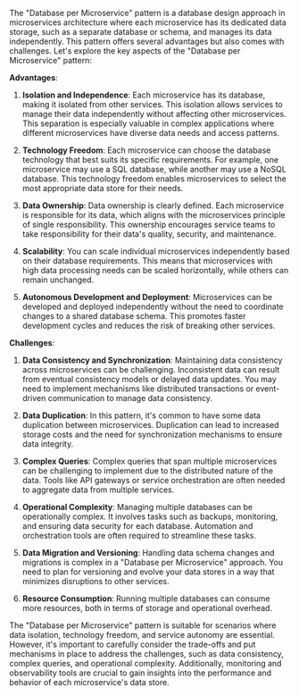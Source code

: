 The "Database per Microservice" pattern is a database design approach in microservices architecture where each microservice has its dedicated data storage, such as a separate database or schema, and manages its data independently. This pattern offers several advantages but also comes with challenges. Let's explore the key aspects of the "Database per Microservice" pattern:

**Advantages**:

1. **Isolation and Independence**: Each microservice has its database, making it isolated from other services. This isolation allows services to manage their data independently without affecting other microservices. This separation is especially valuable in complex applications where different microservices have diverse data needs and access patterns.

2. **Technology Freedom**: Each microservice can choose the database technology that best suits its specific requirements. For example, one microservice may use a SQL database, while another may use a NoSQL database. This technology freedom enables microservices to select the most appropriate data store for their needs.

3. **Data Ownership**: Data ownership is clearly defined. Each microservice is responsible for its data, which aligns with the microservices principle of single responsibility. This ownership encourages service teams to take responsibility for their data's quality, security, and maintenance.

4. **Scalability**: You can scale individual microservices independently based on their database requirements. This means that microservices with high data processing needs can be scaled horizontally, while others can remain unchanged.

5. **Autonomous Development and Deployment**: Microservices can be developed and deployed independently without the need to coordinate changes to a shared database schema. This promotes faster development cycles and reduces the risk of breaking other services.

**Challenges**:

1. **Data Consistency and Synchronization**: Maintaining data consistency across microservices can be challenging. Inconsistent data can result from eventual consistency models or delayed data updates. You may need to implement mechanisms like distributed transactions or event-driven communication to manage data consistency.

2. **Data Duplication**: In this pattern, it's common to have some data duplication between microservices. Duplication can lead to increased storage costs and the need for synchronization mechanisms to ensure data integrity.

3. **Complex Queries**: Complex queries that span multiple microservices can be challenging to implement due to the distributed nature of the data. Tools like API gateways or service orchestration are often needed to aggregate data from multiple services.

4. **Operational Complexity**: Managing multiple databases can be operationally complex. It involves tasks such as backups, monitoring, and ensuring data security for each database. Automation and orchestration tools are often required to streamline these tasks.

5. **Data Migration and Versioning**: Handling data schema changes and migrations is complex in a "Database per Microservice" approach. You need to plan for versioning and evolve your data stores in a way that minimizes disruptions to other services.

6. **Resource Consumption**: Running multiple databases can consume more resources, both in terms of storage and operational overhead.

The "Database per Microservice" pattern is suitable for scenarios where data isolation, technology freedom, and service autonomy are essential. However, it's important to carefully consider the trade-offs and put mechanisms in place to address the challenges, such as data consistency, complex queries, and operational complexity. Additionally, monitoring and observability tools are crucial to gain insights into the performance and behavior of each microservice's data store.